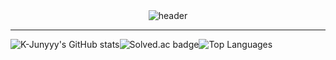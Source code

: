 <div align="center">
  <img src="https://capsule-render.vercel.app/api?type=Rect&text=Pueeng&color=timeGradient" alt="header">
  <hr/>
  <div style="display: flex;">  
    <img src="https://github-readme-stats.vercel.app/api?username=LeeHueeng&show_icons=true&theme=cobalt" alt="K-Junyyy's GitHub stats">
    <img src="http://mazassumnida.wtf/api/generate_badge?boj=zzxx3730" alt="Solved.ac badge">
    <img src="https://github-readme-stats.vercel.app/api/top-langs/?username=LeeHueeng&layout=compact&theme=tokyonight" alt="Top Languages">
  </div>
</div>





<!--
**LeeHueeng/LeeHueeng** is a ✨ _special_ ✨ repository because its `README.md` (this file) appears on your GitHub profile.

Here are some ideas to get you started:

- 🔭 I’m currently working on ...
- 🌱 I’m currently learning ...
- 👯 I’m looking to collaborate on ...
- 🤔 I’m looking for help with ...
- 💬 Ask me about ...
- 📫 How to reach me: ...
- 😄 Pronouns: ...
- ⚡ Fun fact: ...
-->
